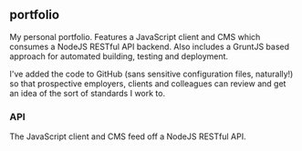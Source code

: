 ## portfolio

My personal portfolio. Features a JavaScript client and CMS which consumes a NodeJS RESTful API backend. Also includes a GruntJS based approach for automated building, testing and deployment.

I've added the code to GitHub (sans sensitive configuration files, naturally!) so that prospective employers, clients and colleagues can review and get an idea of the sort of standards I work to.

### API

The JavaScript client and CMS feed off a NodeJS RESTful API.